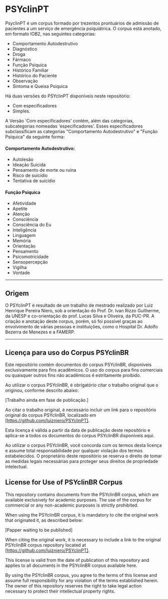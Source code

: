 # PSYclinPT

PsyclinPT é um corpus formado por trezentos prontuários de admissão de pacientes a um serviço de emergência psiquiátrica.
O corpus está anotado, em formato IOB2, nas seguintes categorias:
- Comportamento Autodestrutivo
- Diagnóstico
- Droga
- Fármaco
- Função Psíquica
- Histórico Familiar
- Histórico do Paciente
- Observação
- Sintoma e Queixa Psíquica

Há duas versões do PSYclinPT disponíveis neste repositório:
- Com especificadores
- Simples.

A Versão 'Com especificadores' contém, além das categorias, subcategorias nomeadas 'especificadores'. Esses especificadores subclassificam as categorias "Comportamento Autodestrutivo" e "Função Psíquica" da seguinte forma:

#### Comportamento Autodestrutivo:
- Autolesão
- Ideação Suicida
- Pensamento de morte ou ruína
- Risco de suicídio
- Tentativa de suicídio

#### Função Psíquica
- Afetividade
- Apetite
- Atenção
- Consciência
- Consciência do Eu
- Inteligência
- Linguagem
- Memória
- Orientação
- Pensamento
- Psicomotricidade
- Sensopercepção
- Vigilha
- Vontade

--------------------------------------------------------------------------------------------------------------------------------------------------------------------

## Origem
O PSYclinPT é resultado de um trabalho de mestrado realizado por Luiz Henrique Pereira Niero, sob a orientação do Prof. Dr. Ivan Rizzo Guilherme, da UNESP e co-orientação do prof. Lucas Silva e Oliveira, da PUC-PR. A criação e anotação deste corpus, porém, só foi possível graças ao envolvimento de várias pessoas e instituições, como o Hospital Dr. Adolfo Bezerra de Menezes e a FAMERP.



--------------------------------------------------------------------------------------------------------------------------------------------------------------------

## Licença para uso do Corpus PSYclinBR

Este repositório contém documentos do corpus PSYclinBR, disponíveis exclusivamente para fins acadêmicos. O uso do corpus para fins comerciais ou quaisquer outros fins não acadêmicos é estritamente proibido.

Ao utilizar o corpus PSYclinBR, é obrigatório citar o trabalho original que o originou, conforme descrito abaixo:

[Trabalho ainda em fase de publicação.]

Ao citar o trabalho original, é necessário incluir um link para o repositório original do corpus PSYclinBR, localizado em [https://github.com/luizniero/PSYclinPT].

Esta licença é válida a partir da data de publicação deste repositório e aplica-se a todos os documentos do corpus PSYclinBR disponíveis aqui.

Ao utilizar o corpus PSYclinBR, você concorda com os termos desta licença e assume total responsabilidade por qualquer violação dos termos estabelecidos. O proprietário deste repositório se reserva o direito de tomar as medidas legais necessárias para proteger seus direitos de propriedade intelectual.


## License for Use of PSYclinBR Corpus

This repository contains documents from the PSYclinBR corpus, which are available exclusively for academic purposes. The use of the corpus for commercial or any non-academic purposes is strictly prohibited.

When using the PSYclinBR corpus, it is mandatory to cite the original work that originated it, as described below:

[Papper waiting to be published]

When citing the original work, it is necessary to include a link to the original PSYclinBR corpus repository located at [https://github.com/luizniero/PSYclinPT].

This license is valid from the date of publication of this repository and applies to all documents in the PSYclinBR corpus available here.

By using the PSYclinBR corpus, you agree to the terms of this license and assume full responsibility for any violation of the terms established herein. The owner of this repository reserves the right to take legal action necessary to protect their intellectual property rights.
